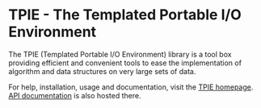 TPIE - The Templated Portable I/O Environment
=============================================

The TPIE (Templated Portable I/O Environment) library is a tool box providing
efficient and convenient tools to ease the implementation of algorithm and data
structures on very large sets of data.

For help, installation, usage and documentation, visit the
[TPIE homepage](http://www.madalgo.au.dk/tpie/).
[API documentation](http://www.madalgo.au.dk/tpie/doc/) is also hosted there.
